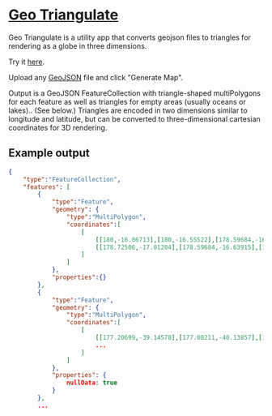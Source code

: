 # [Geo Triangulate](https://jessihamel.github.io/geo_triangulate)

Geo Triangulate is a utility app that converts geojson files to triangles for rendering as a globe in three dimensions.

Try it [here](https://jessihamel.github.io/geo_triangulate).

Upload any [GeoJSON](http://geojson.org/) file and click "Generate Map".

Output is a GeoJSON FeatureCollection with triangle-shaped multiPolygons for each feature as well as triangles for empty areas (usually oceans or lakes).. (See below.) Triangles are encoded in two dimensions similar to longitude and latitude, but can be converted to three-dimensional cartesian coordinates for 3D rendering.

## Example output

```json
{
    "type":"FeatureCollection",
    "features": [
        {
            "type":"Feature",
            "geometry": {
                "type":"MultiPolygon",
                "coordinates":[
                    [
                        [[180,-16.06713],[180,-16.55522],[178.59684,-16.63915],[180,-16.06713]],
                        [[178.72506,-17.01204],[178.59684,-16.63915],[180,-16.55522],[178.72506,-17.01204]]
                    ]
                ]
            },
            "properties":{}
        },
        {
            "type":"Feature",
            "geometry": {
                "type":"MultiPolygon",
                "coordinates":[
                    [
                        [[177.20699,-39.14578],[177.08211,-40.13857],[176.88582,-40.06598],[177.20699,-39.14578]],
                        ...
                    ]
                ]
            },
            "properties": {
                nullData: true
            }
        },
        ...
```
